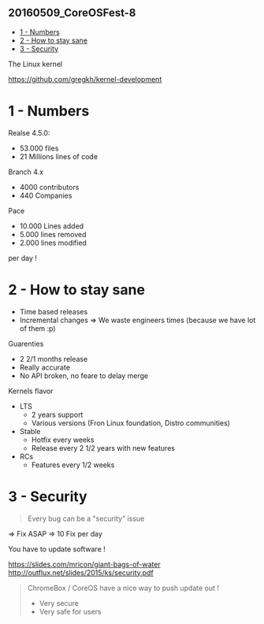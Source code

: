 20160509_CoreOSFest-8
---------------------

<!-- MarkdownTOC -->

- [1 - Numbers](#1---numbers)
- [2 - How to stay sane](#2---how-to-stay-sane)
- [3 - Security](#3---security)

<!-- /MarkdownTOC -->


The Linux kernel

https://github.com/gregkh/kernel-development



# 1 - Numbers

Realse 4.5.0:
- 53.000 files
- 21 Millions lines of code

Branch 4.x
- 4000 contributors
- 440 Companies

Pace
- 10.000 Lines added
- 5.000 lines removed
- 2.000 lines modified

per day !



# 2 - How to stay sane

* Time based releases
* Incremental changes
=> We waste engineers times (because we have lot of them :p)

Guarenties
* 2 2/1 months release
* Really accurate
* No API broken, no feare to delay merge

Kernels flavor
* LTS
  - 2 years support
  - Various versions (Fron Linux foundation, Distro communities)
* Stable
  - Hotfix every weeks
  - Release every 2 1/2 years with new features
* RCs
  - Features every 1/2 weeks



# 3 - Security

>
> Every bug can be a "security" issue
>

=> Fix ASAP
=> 10 Fix per day


You have to update software !

https://slides.com/mricon/giant-bags-of-water
http://outflux.net/slides/2015/ks/security.pdf


>
> ChromeBox / CoreOS have a nice way to push update out !
> - Very secure
> - Very safe for users
>










